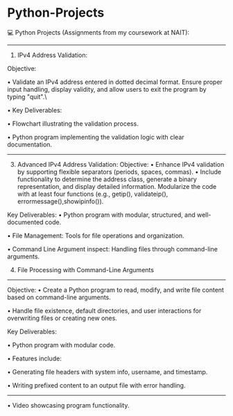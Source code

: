 # Python-Projects
💻 Python Projects (Assignments from my coursework at NAIT):


---------------------------------------------------------------------------------------

1. IPv4 Address Validation:
   
Objective:

• Validate an IPv4 address entered in dotted decimal format. Ensure proper input handling, display validity, and allow users to exit the program by typing "quit".\

• Key Deliverables:

• Flowchart illustrating the validation process.

• Python program implementing the validation logic with clear documentation.

---------------------------------------------------------------------------------------

3. Advanced IPv4 Address Validation:
Objective:
• Enhance IPv4 validation by supporting flexible separators (periods, spaces, commas).
• Include functionality to determine the address class, generate a binary representation, and display detailed information. Modularize the code with at least four functions (e.g., getip(), validateip(), errormessage(),showipinfo()).

Key Deliverables:
• Python program with modular, structured, and well-documented code.

• File Management: Tools for file operations and organization.

• Command Line Argument inspect: Handling files through command-line arguments.

4. File Processing with Command-Line Arguments
---------------------------------------------------------------------------------------
Objective: 
• Create a Python program to read, modify, and write file content based on command-line arguments. 

• Handle file existence, default directories, and user interactions for overwriting files or creating new ones.

Key Deliverables:

• Python program with modular code.

• Features include:

• Generating file headers with system info, username, and timestamp.

• Writing prefixed content to an output file with error handling.

---------------------------------------------------------------------------------------


• Video showcasing program functionality.
